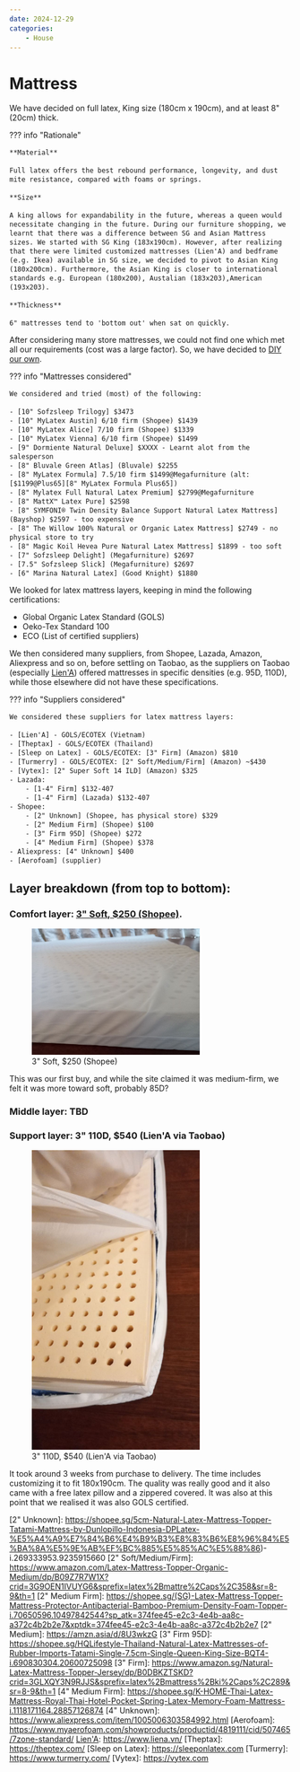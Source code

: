 ```yaml
---
date: 2024-12-29
categories:
    - House
---
```


# Mattress

We have decided on full latex, King size (180cm x 190cm), and at least 8" (20cm) thick.

<!-- more -->

??? info "Rationale"

    **Material**

    Full latex offers the best rebound performance, longevity, and dust mite resistance, compared with foams or springs.

    **Size**

    A king allows for expandability in the future, whereas a queen would necessitate changing in the future. During our furniture shopping, we learnt that there was a difference between SG and Asian Mattress sizes. We started with SG King (183x190cm). However, after realizing that there were limited customized mattresses (Lien'A) and bedframe (e.g. Ikea) available in SG size, we decided to pivot to Asian King (180x200cm). Furthermore, the Asian King is closer to international standards e.g. European (180x200), Austalian (183x203),American (193x203).

    **Thickness**

    6" mattresses tend to 'bottom out' when sat on quickly.

After considering many store mattresses, we could not find one which met all our requirements (cost was a large factor). So, we have decided to [DIY our own].

??? info "Mattresses considered"

    We considered and tried (most) of the following:

    - [10" Sofzsleep Trilogy] $3473
    - [10" MyLatex Austin] 6/10 firm (Shopee) $1439
    - [10" MyLatex Alice] 7/10 firm (Shopee) $1339
    - [10" MyLatex Vienna] 6/10 firm (Shopee) $1499
    - [9" Dormiente Natural Deluxe] $XXXX - Learnt alot from the salesperson
    - [8" Bluvale Green Atlas] (Bluvale) $2255
    - [8" MyLatex Formula] 7.5/10 firm $1499@Megafurniture (alt: [$1199@Plus65][8" MyLatex Formula Plus65])
    - [8" Mylatex Full Natural Latex Premium] $2799@Megafurniture
    - [8" MattX™ Latex Pure] $2598
    - [8" SYMFONI® Twin Density Balance Support Natural Latex Mattress] (Bayshop) $2597 - too expensive
    - [8" The Willow 100% Natural or Organic Latex Mattress] $2749 - no physical store to try
    - [8" Magic Koil Hevea Pure Natural Latex Mattress] $1899 - too soft
    - [7" Sofzsleep Delight] (Megafurniture) $2697
    - [7.5" Sofzsleep Slick] (Megafurniture) $2697
    - [6" Marina Natural Latex] (Good Knight) $1880

We looked for latex mattress layers, keeping in mind the following certifications:

-   Global Organic Latex Standard (GOLS)
-   Oeko-Tex Standard 100
-   ECO (List of certified suppliers)

We then considered many suppliers, from Shopee, Lazada, Amazon, Aliexpress and so on, before settling on Taobao, as the suppliers on Taobao (especially [Lien'A]) offered mattresses in specific densities (e.g. 95D, 110D), while those elsewhere did not have these specifications.

??? info "Suppliers considered"

    We considered these suppliers for latex mattress layers:

    - [Lien'A] - GOLS/ECOTEX (Vietnam)
    - [Theptax] - GOLS/ECOTEX (Thailand)
    - [Sleep on Latex] - GOLS/ECOTEX: [3" Firm] (Amazon) $810
    - [Turmerry] - GOLS/ECOTEX: [2" Soft/Medium/Firm] (Amazon) ~$430
    - [Vytex]: [2" Super Soft 14 ILD] (Amazon) $325
    - Lazada:
        - [1-4" Firm] $132-407
        - [1-4" Firm] (Lazada) $132-407
    - Shopee:
        - [2" Unknown] (Shopee, has physical store) $329
        - [2" Medium Firm] (Shopee) $100
        - [3" Firm 95D] (Shopee) $272
        - [4" Medium Firm] (Shopee) $378
    - Aliexpress: [4" Unknown] $400
    - [Aerofoam] (supplier)

## Layer breakdown (from top to bottom):

### Comfort layer: [3" Soft, $250 (Shopee)].

<figure style="max-width:300px">
  <img src="/static/blog/2024-12-29/shopee_soft.jpg" alt="Shopee" loading="lazy"/>
  <figcaption>3" Soft, $250 (Shopee)<figcaption/>
</figure>

This was our first buy, and while the site claimed it was medium-firm, we felt it was more toward soft, probably 85D?

### Middle layer: TBD

### Support layer: 3" 110D, $540 (Lien'A via Taobao)

<figure style="max-width:300px">
  <img src="/static/blog/2024-12-29/lienA_110D.jpg" alt="Lien'A" loading="lazy"/>
  <figcaption>3" 110D, $540 (Lien'A via Taobao)<figcaption/>
</figure>

It took around 3 weeks from purchase to delivery. The time includes customizing it to fit 180x190cm. The quality was really good and it also came with a free latex pillow and a zippered covered. It was also at this point that we realised it was also GOLS certified.

[DIY our own]: https://reddit.com/r/MattressMod/comments/1ccvych/an_updated_guide_to_mattress_diy/
[Lien'A]: https://www.liena.vn/
[3" Soft, $250 (Shopee)]: https://shopee.sg/%E3%80%90SG-STOCK%E3%80%91Q-OU-Mattress-Latex-Mattress-Thailand-Natural-All-in-one-7.5cm-Single-Mattres-i.1321170560.29408866607
[10" Sofzsleep Trilogy]: https://sofzsleep.net/product/trilogy/
[10" MyLatex Austin]: https://shopee.sg/MyLatex-AUSTIN-(10-inch)-100-Natural-Latex-Orthopaedic-Mattress-Sizes-(King-Queen-Super-Single-Single)-i.541933345.12047660084
[10" MyLatex Alice]: https://shopee.sg/MyLatex-ALICE-(10-inch)-100-Natural-Latex-Orthopaedic-Mattress-Sizes-(King-Queen-Super-Single-Single)-i.541933345.12747611371?sp_atk=9e062214-17fc-4a73-a83c-32bde8761701&xptdk=9e062214-17fc-4a73-a83c-32bde8761701
[10" MyLatex Vienna]: https://kita.sg/collections/mylatex/products/mylatex-vienna
[9" Dormiente Natural Deluxe]: https://www.dormiente.sg/natural-latex-mattress-natural-deluxe/
[8" Bluvale Green Atlas]: https://www.bluvale.com/products/mattress-singapore/latex/green-atlas.html
[8" MyLatex Formula]: https://megafurniture.sg/collections/mylatex/products/mylatex-formula-latex-mattress?variant=17016720457843
[8" MyLatex Formula Plus65]: https://www.plus65furniture.sg/products/mylatex-formula-latex-mattress?variant=41307098087620
[8" Mylatex Full Natural Latex Premium]: https://megafurniture.sg/collections/latex-mattress/products/mylatex-full-natural-latex-premium-mattress?variant=17407222546547
[8" MattX™ Latex Pure]: https://www.affairs.sg/products/mattx-pure-natural-latex-mattress?variant=44083641581791
[8" SYMFONI® Twin Density Balance Support Natural Latex Mattress]: https://www.bayshop.sg/symfoni-8-inch-natural-latex-mattress
[8" The Willow 100% Natural or Organic Latex Mattress]: https://willowmattress.com.sg/products/buy-natural-latex-mattress?variant=2544664543264
[8" Magic Koil Hevea Pure Natural Latex Mattress]: https://www.prestige-affairs.com/products/magic-koil-hevea?variant=7387466989614
[7" Sofzsleep Delight]: https://megafurniture.sg/collections/latex-mattress/products/sofzsleep-delight-latex-mattress?variant=41196366692467
[7.5" Sofzsleep Slick]: https://megafurniture.sg/collections/latex-mattress/products/sofzsleep-slick-latex-mattress?variant=41196321669235
[6" Marina Natural Latex]: https://goodknight.sg/products/marina-natural-latex-mattress?variant=43931461746882
[1-4" Firm]: https://www.lazada.sg/products/natural-latexroyal-thai-latex-mattress-hotel-mattress-pocket-spring-latex-memory-foam-mattress-fast-delivery-ozkq-i2819748632-s19455206554.html
[2" Super Soft 14 ILD]: https://www.amazon.com/Vytex-100-Natural-Latex-Super/dp/B07G683YS1?crid=3G9OEN1IVUYG6&sprefix=latex%2Bmattre%2Caps%2C358&sr=8-24&th=1
[2" Soft]: https://www.amazon.sg/Green-Natural-Organic-Mattress-Topper/dp/B09Z7R8HPT?crid=3GLXQY3N9RJJS&sprefix=latex%2Bmattress%2Bki%2Caps%2C289&sr=8-1&th=1
[2" Unknown]: https://shopee.sg/5cm-Natural-Latex-Mattress-Topper-Tatami-Mattress-by-Dunlopillo-Indonesia-DPLatex-%E5%A4%A9%E7%84%B6%E4%B9%B3%E8%83%B6%E8%96%84%E5%BA%8A%E5%9E%AB%EF%BC%885%E5%85%AC%E5%88%86)-i.269333953.9235915660
[2" Soft/Medium/Firm]: https://www.amazon.com/Latex-Mattress-Topper-Organic-Medium/dp/B09Z7R7W1X?crid=3G9OEN1IVUYG6&sprefix=latex%2Bmattre%2Caps%2C358&sr=8-9&th=1
[2" Medium Firm]: https://shopee.sg/(SG)-Latex-Mattress-Topper-Mattress-Protector-Antibacterial-Bamboo-Premium-Density-Foam-Topper-i.70650596.10497842544?sp_atk=374fee45-e2c3-4e4b-aa8c-a372c4b2b2e7&xptdk=374fee45-e2c3-4e4b-aa8c-a372c4b2b2e7
[2" Medium]: https://amzn.asia/d/8U3wkzG
[3" Firm 95D]: https://shopee.sg/HQLifestyle-Thailand-Natural-Latex-Mattresses-of-Rubber-Imports-Tatami-Single-7.5cm-Single-Queen-King-Size-BQT4-i.690830304.20600725098
[3" Firm]: https://www.amazon.sg/Natural-Latex-Mattress-Topper-Jersey/dp/B0DBKZTSKD?crid=3GLXQY3N9RJJS&sprefix=latex%2Bmattress%2Bki%2Caps%2C289&sr=8-9&th=1
[4" Medium Firm]: https://shopee.sg/K-HOME-Thai-Latex-Mattress-Royal-Thai-Hotel-Pocket-Spring-Latex-Memory-Foam-Mattress-i.1118171164.28857126874
[4" Unknown]: https://www.aliexpress.com/item/1005006303584992.html
[Aerofoam]: https://www.myaerofoam.com/showproducts/productid/4819111/cid/507465/7zone-standard/
[Lien'A]: https://www.liena.vn/
[Theptax]: https://theptex.com/
[Sleep on Latex]: https://sleeponlatex.com
[Turmerry]: https://www.turmerry.com/
[Vytex]: https://vytex.com
